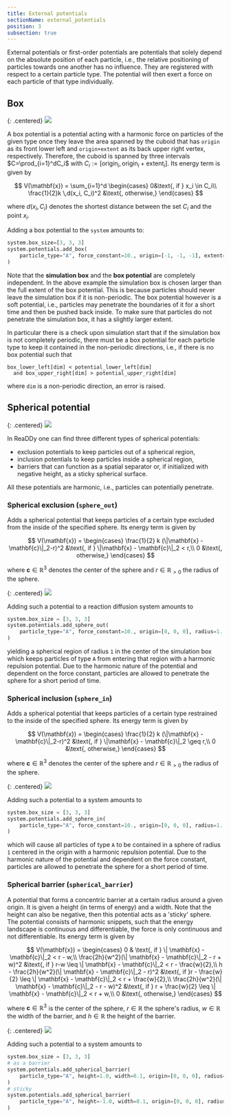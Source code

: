 ```yaml
---
title: External potentials
sectionName: external_potentials
position: 3
subsection: true
---
```


External potentials or first-order potentials are potentials that solely depend on the absolute position of each particle, i.e., the relative positioning of particles towards one another has no influence.
They are registered with respect to a certain particle type. The potential will
then exert a force on each particle of that type individually.

## Box

{: .centered}
![](assets/potentials/box_potential.png)

A box potential is a potential acting with a harmonic force on particles of the given type once they leave the area spanned by the cuboid that has `origin` as its front lower left and `origin+extent` as its back upper right vertex, respectively. Therefore, the cuboid is spanned by three intervals $C=\prod_{i=1}^dC_i$ with $C_i := [\text{origin}_i, \text{origin}_i+\text{extent}_i]$. Its energy term is given by

$$
V(\mathbf{x}) = \sum_{i=1}^d \begin{cases} 0&\text{, if } x_i \in C_i\\
 \frac{1}{2}k \,d(x_i, C_i)^2  &\text{, otherwise,} \end{cases}
$$

where $d(x_i, C_i)$ denotes the shortest distance between the set $C_i$ and the point $x_i$.

Adding a box potential to the `system` amounts to:
```python
system.box_size=[3, 3, 3]
system.potentials.add_box(
    particle_type="A", force_constant=10., origin=[-1, -1, -1], extent=[2, 2, 2]
)
```
Note that the __simulation box__ and the __box potential__ are completely independent.
In the above example the simulation box is chosen larger than the full extent of the box potential. This is because
particles should never leave the simulation box if it is non-periodic. The box potential however is a soft potential,
i.e., particles may penetrate the boundaries of it for a short time and then be pushed back inside. To make sure that
particles do not penetrate the simulation box, it has a slightly larger extent.

In particular there is a check upon simulation start that if the simulation box is not completely periodic, there must be a box potential for each particle type to keep it contained in the non-periodic directions, i.e., if there is no box potential such that
```
box_lower_left[dim] < potential_lower_left[dim] 
  and box_upper_right[dim] > potential_upper_right[dim]
```
where `dim` is a non-periodic direction, an error is raised.


## Spherical potential

{: .centered}
![](assets/potentials/sphere_potential.png)

In ReaDDy one can find three different types of spherical potentials:
- exclusion potentials to keep particles out of a spherical region,
- inclusion potentials to keep particles inside a spherical region,
- barriers that can function as a spatial separator or, if initialized with negative height, as a sticky spherical surface.

All these potentials are harmonic, i.e., particles can potentially penetrate.

### Spherical exclusion (`sphere_out`)

Adds a spherical potential that keeps particles of a certain type excluded from the inside of the specified sphere. Its energy term is given by 

$$
V(\mathbf{x}) = \begin{cases}
\frac{1}{2} k (\|\mathbf{x} - \mathbf{c}\|_2-r)^2 &\text{, if } \|\mathbf{x} - \mathbf{c}\|_2 < r,\\
0 &\text{, otherwise,} 
\end{cases}
$$

where $\mathbf{c}\in\mathbb{R}^3$ denotes the center of the sphere and $r\in\mathbb{R}_{>0}$ the radius of the sphere. 

{: .centered}
![](assets/potentials/sphere_out.png)

Adding such a potential to a reaction diffusion system amounts to
```python
system.box_size = [3, 3, 3]
system.potentials.add_sphere_out(
    particle_type="A", force_constant=10., origin=[0, 0, 0], radius=1.
)
```
yielding a spherical region of radius `1` in the center of the simulation box which keeps particles of type `A` from entering that region with a harmonic repulsion potential. Due to the harmonic nature of the potential and dependent on the force constant, particles are allowed to penetrate the sphere for a short period of time.

### Spherical inclusion (`sphere_in`)

Adds a spherical potential that keeps particles of a certain type restrained to the inside of the specified sphere. Its energy term is given by

$$
V(\mathbf{x}) = \begin{cases}
\frac{1}{2} k (\|\mathbf{x} - \mathbf{c}\|_2-r)^2 &\text{, if } \|\mathbf{x} - \mathbf{c}\|_2 \geq r,\\
0 &\text{, otherwise,} 
\end{cases}
$$

where $\mathbf{c}\in\mathbb{R}^3$ denotes the center of the sphere and $r\in\mathbb{R}_{>0}$ the radius of the sphere. 

{: .centered}
![](assets/potentials/sphere_in.png)

Adding such a potential to a system amounts to
```python
system.box_size = [3, 3, 3]
system.potentials.add_sphere_in(
    particle_type="A", force_constant=10., origin=[0, 0, 0], radius=1.
)
```
which will cause all particles of type `A` to be contained in a sphere of radius `1` centered in the origin with a harmonic repulsion potential. Due to the harmonic nature of the potential and dependent on the force constant, particles are allowed to penetrate the sphere for a short period of time.

### Spherical barrier (`spherical_barrier`)

A potential that forms a concentric barrier at a certain radius around a given origin. It is given a height (in terms of energy) and a width. Note that the height can also be negative, then this potential acts as a  'sticky' sphere. The potential consists of harmonic snippets, such that the energy landscape is continuous and differentiable, the force is only continuous and not differentiable. Its energy term is given by

$$
V(\mathbf{x}) = \begin{cases}
0 & \text{, if } \| \mathbf{x} - \mathbf{c}\|_2 < r - w,\\
\frac{2h}{w^2}(\| \mathbf{x} - \mathbf{c}\|_2 - r + w)^2 &\text{, if } r-w \leq \| \mathbf{x} - \mathbf{c}\|_2 < r - \frac{w}{2},\\
h - \frac{2h}{w^2}(\| \mathbf{x} - \mathbf{c}\|_2 - r)^2 &\text{, if }r - \frac{w}{2} \leq \| \mathbf{x} - \mathbf{c}\|_2 < r + \frac{w}{2},\\
\frac{2h}{w^2}(\| \mathbf{x} - \mathbf{c}\|_2 - r - w)^2 &\text{, if } r + \frac{w}{2} \leq \| \mathbf{x} - \mathbf{c}\|_2 < r + w,\\
0 &\text{, otherwise,}
\end{cases}
$$

where $\mathbf{c}\in\mathbb{R}^3$ is the center of the sphere, $r\in\mathbb{R}$ the sphere's radius, $w\in\mathbb{R}$ the width of the barrier, and $h\in\mathbb{R}$ the height of the barrier. 

{: .centered}
![](assets/potentials/spherical_barrier_potential.png)

Adding such a potential to a system amounts to
```python
system.box_size = [3, 3, 3]
# as a barrier
system.potentials.add_spherical_barrier(
    particle_type="A", height=1.0, width=0.1, origin=[0, 0, 0], radius=1.
)
# sticky
system.potentials.add_spherical_barrier(
    particle_type="A", height=-1.0, width=0.1, origin=[0, 0, 0], radius=1.
)
```
